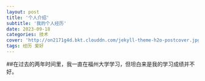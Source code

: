 ```yaml
---
layout: post
title: '个人介绍'
subtitle: '我的个人经历'
date: 2023-09-18
categories: 技术
cover: 'http://on2171g4d.bkt.clouddn.com/jekyll-theme-h2o-postcover.jpg'
tags: 经历 爱好
---
```


##在过去的两年时间里，我一直在福州大学学习，但坦白来是我的学习成绩并不好。

